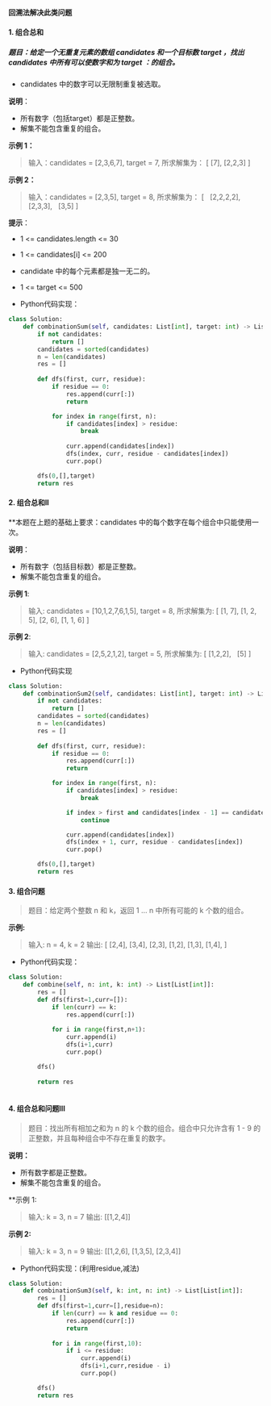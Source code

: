 #### 回溯法解决此类问题

#### 1. 组合总和


##### 题目：给定一个无重复元素的数组 candidates 和一个目标数 target ，找出 candidates 中所有可以使数字和为 target ：的组合。

- candidates 中的数字可以无限制重复被选取。

**说明**：
- 所有数字（包括target）都是正整数。
- 解集不能包含重复的组合。  

**示例 1：**

> 输入：candidates = [2,3,6,7], target = 7,
> 所求解集为：
> [
>    [7],
>   [2,2,3]
> ]

**示例 2：**

> 输入：candidates = [2,3,5], target = 8,
> 所求解集为：
> [
>   [2,2,2,2],
>   [2,3,3],
>   [3,5]
> ]

**提示**：

- 1 <= candidates.length <= 30
- 1 <= candidates[i] <= 200
- candidate 中的每个元素都是独一无二的。
- 1 <= target <= 500

- Python代码实现：
```python
class Solution:
    def combinationSum(self, candidates: List[int], target: int) -> List[List[int]]:
        if not candidates:
            return []
        candidates = sorted(candidates)
        n = len(candidates)
        res = []
        
        def dfs(first, curr, residue):
            if residue == 0:
                res.append(curr[:])
                return

            for index in range(first, n):
                if candidates[index] > residue:
                    break
                    
                curr.append(candidates[index])
                dfs(index, curr, residue - candidates[index])
                curr.pop()

        dfs(0,[],target)    
        return res
```


#### 2. 组合总和II

**本题在上题的基础上要求：candidates 中的每个数字在每个组合中只能使用一次。

**说明**：

- 所有数字（包括目标数）都是正整数。
- 解集不能包含重复的组合。 


**示例 1**:

> 输入: candidates = [10,1,2,7,6,1,5], target = 8,
> 所求解集为:
> [
>   [1, 7],
>  [1, 2, 5],
>   [2, 6],
>   [1, 1, 6]
]

**示例 2**:

> 输入: candidates = [2,5,2,1,2], target = 5,
> 所求解集为:
> [
>  [1,2,2],
>   [5]
> ]

- Python代码实现
```python
class Solution:
    def combinationSum2(self, candidates: List[int], target: int) -> List[List[int]]:
        if not candidates:
            return []
        candidates = sorted(candidates)
        n = len(candidates)
        res = []
        
        def dfs(first, curr, residue):
            if residue == 0:
                res.append(curr[:])
                return

            for index in range(first, n):
                if candidates[index] > residue:
                    break

                if index > first and candidates[index - 1] == candidates[index]:
                    continue

                curr.append(candidates[index])
                dfs(index + 1, curr, residue - candidates[index])
                curr.pop()

        dfs(0,[],target)    
        return res
```


#### 3. 组合问题

> 题目：给定两个整数 n 和 k，返回 1 ... n 中所有可能的 k 个数的组合。

**示例:**

> 输入: n = 4, k = 2
> 输出:
> [
>   [2,4],
>   [3,4],
>   [2,3],
>   [1,2],
>   [1,3],
>   [1,4],
> ]

- Python代码实现：
```python
class Solution:
    def combine(self, n: int, k: int) -> List[List[int]]:
        res = []
        def dfs(first=1,curr=[]):
            if len(curr) == k:
                res.append(curr[:])
            
            for i in range(first,n+1):
                curr.append(i)
                dfs(i+1,curr)
                curr.pop()

        dfs()
        
        return res
       
```



#### 4. 组合总和问题III

> 题目：找出所有相加之和为 n 的 k 个数的组合。组合中只允许含有 1 - 9 的正整数，并且每种组合中不存在重复的数字。

**说明：**

- 所有数字都是正整数。
- 解集不能包含重复的组合。 

**示例 1:

> 输入: k = 3, n = 7
> 输出: [[1,2,4]]

**示例 2:**

> 输入: k = 3, n = 9
> 输出: [[1,2,6], [1,3,5], [2,3,4]]


- Python代码实现：(利用residue,减法)
```python
class Solution:
    def combinationSum3(self, k: int, n: int) -> List[List[int]]:
        res = []
        def dfs(first=1,curr=[],residue=n):
            if len(curr) == k and residue == 0:
                res.append(curr[:])
                return 
            
            for i in range(first,10):
                if i <= residue:
                    curr.append(i)
                    dfs(i+1,curr,residue - i)
                    curr.pop()

        dfs()
        return res
```



